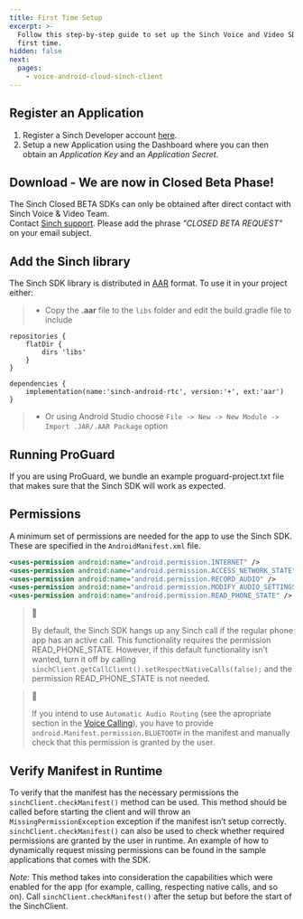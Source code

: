 ```yaml
---
title: First Time Setup
excerpt: >-
  Follow this step-by-step guide to set up the Sinch Voice and Video SDK for the
  first time.
hidden: false
next:
  pages:
    - voice-android-cloud-sinch-client
---
```


## Register an Application

1.  Register a Sinch Developer account [here](https://portal.sinch.com/#/signup).
2.  Setup a new Application using the Dashboard where you can then obtain an _Application Key_ and an _Application Secret_.

## Download - We are now in Closed Beta Phase!

The Sinch Closed BETA SDKs can only be obtained after direct contact with Sinch Voice & Video Team.  
Contact [Sinch support](mailto:support@sinch.com). Please add the phrase _"CLOSED BETA REQUEST"_ on your email subject.

<!-- ## Download

The Sinch SDK can be downloaded [here](https://sinch.readme.io/page/downloads). It contains: the library _aar_, this user guide, reference documentation, and sample apps for calling. -->

## Add the Sinch library

The Sinch SDK library is distributed in [AAR](http://tools.android.com/tech-docs/new-build-system/aar-format) format. To use it in your project either:

> - Copy the **.aar** file to the `libs` folder and edit the build.gradle file to include

```text
repositories {
    flatDir {
        dirs 'libs'
    }
}

dependencies {
    implementation(name:'sinch-android-rtc', version:'+', ext:'aar')
}
```

> - Or using Android Studio choose `File -> New -> New Module -> Import .JAR/.AAR Package` option

## Running ProGuard

If you are using ProGuard, we bundle an example proguard-project.txt file that makes sure that the Sinch SDK will work as expected.

## Permissions

A minimum set of permissions are needed for the app to use the Sinch SDK. These are specified in the `AndroidManifest.xml` file.

```xml
<uses-permission android:name="android.permission.INTERNET" />
<uses-permission android:name="android.permission.ACCESS_NETWORK_STATE" />
<uses-permission android:name="android.permission.RECORD_AUDIO" />
<uses-permission android:name="android.permission.MODIFY_AUDIO_SETTINGS" />
<uses-permission android:name="android.permission.READ_PHONE_STATE" />
```

> 📘
>
> By default, the Sinch SDK hangs up any Sinch call if the regular phone app has an active call. This functionality requires the permission READ_PHONE_STATE. However, if this default functionality isn’t wanted, turn it off by calling `sinchClient.getCallClient().setRespectNativeCalls(false);` and the permission READ_PHONE_STATE is not needed.

> 📘
>
> If you intend to use `Automatic Audio Routing` (see the apropriate section in the [Voice Calling](doc:voice-android-cloud-calling)), you have to provide  `android.Manifest.permission.BLUETOOTH` in the manifest and manually check that this permission is granted by the user.

## Verify Manifest in Runtime

To verify that the manifest has the necessary permissions the `sinchClient.checkManifest()` method can be used. This method should be called before starting the client and will throw an `MissingPermissionException` exception if the manifest isn’t setup correctly. `sinchClient.checkManifest()` can also be used to check whether required permissions are granted by the user in runtime. An example of how to dynamically request missing permissions can be found in the sample applications that comes with the SDK.

_Note:_ This method takes into consideration the capabilities which were enabled for the app (for example, calling, respecting native calls, and so on). Call `sinchClient.checkManifest()` after the setup but before the start of the SinchClient.
